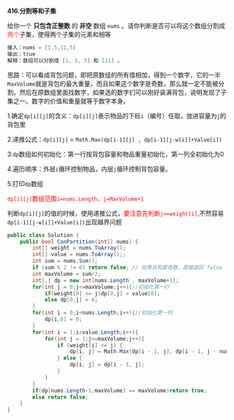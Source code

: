 **416.分割等和子集**

给你一个 **只包含正整数** 的 **非空** 数组 `nums` 。请你判断是否可以将这个数组分割成<span style="color:#FF3333;">两个</span>子集，使得两个子集的元素和相等

```c#
输入：nums = [1,5,11,5]
输出：true
解释：数组可以分割成 [1, 5, 5] 和 [11] 。
```

思路：可以看成背包问题，即把原数组的所有值相加，得到一个数字，它的一半`MaxVolume`就是背包的最大重量，而且如果这个数字是奇数，那么就一定不能被分割。然后在原数组里面找数字，如果选的数字们可以刚好装满背包，说明发现了子集之一。数字的价值和重量就等于数字本身。

1.确定`dp[i][j]`的含义：`dp[i][j]`表示物品的下标`i`（编号）任取，放进容量为`j`的背包里

2.递推公式：`dp[i][j]` = `Math.Max(dp[i-1][j] , dp[i-1][j-w[i]]+Value[i])`

3.`dp`数组如何初始化：第一行按背包容量和物品重量初始化，第一列全初始化为0

4.遍历顺序：外层`i`循环控制物品，内层`j`循环控制背包容量。

5.打印`dp`数组

<span style="color:#FF0000;">`dp[i][j]`数组范围`i=nums.Length`，`j=MaxVolume+1`</span>

判断`dp[i][j]`的值的时候，使用递推公式，<span style="color:#FF0000;">要注意先判断`j>=weight[i]`</span>,不然容易 `dp[i-1][j-w[i]]+Value[i])`出现越界问题

```c#
public class Solution {
    public bool CanPartition(int[] nums) {
        int[] weight = nums.ToArray();
        int[] value = nums.ToArray();;
        int sum = nums.Sum();
        if (sum % 2 != 0) return false; // 如果总和是奇数，直接返回 false
        int maxVolume = sum/2;
        int[,] dp = new int[nums.Length , maxVolume+1];
        for(int j = 0;j<=maxVolume;j++){//初始化第一行
            if(weight[0] <= j)dp[0,j] = value[0];
            else dp[0,j] = 0;
        }
        for(int i = 0;i<nums.Length;i++){//初始化第一列
            dp[i,0] = 0;
        }
        for(int i = 1;i<value.Length;i++){
            for(int j = 1;j<=maxVolume;j++){
                if (weight[i] <= j) {
                    dp[i, j] = Math.Max(dp[i - 1, j], dp[i - 1, j - nums[i]] + nums[i]);
                } else {
                    dp[i, j] = dp[i - 1, j];
                }
            }
        }
        if(dp[nums.Length-1,maxVolume] == maxVolume)return true;
        else return false;
    }
}
```

